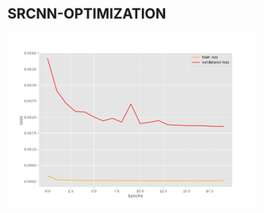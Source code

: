 # SRCNN-OPTIMIZATION


![alt text](https://github.com/cbstars06/SRCNN-OPTIMIZATION/blob/main/outputs/loss.png)
